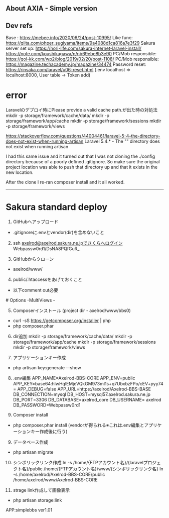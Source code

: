 <p align="center"><a href="https://laravel.com" target="_blank"><img src="{{ asset('images/sample.jpeg') }}" alt=""></a></p>

<p align="center">
<a href="https://github.com/axia-axia/bbs1"><img src="{{ asset('images/sample.jpeg') }}" alt=""></a>
</p>

## About AXIA - Simple version


## Dev refs
Base : https://mebee.info/2020/06/24/post-10995/
Like func: https://qiita.com/phper_sugiyama/items/9a4088d1ca816a7e3f29
Sakura server set up: https://nori-life.com/sakura-internet-laravel-install/
https://note.com/koushikagawa/n/nb69ebe8b3e90
PC/Mob responsible: https://qol-kk.com/wp2/blog/2019/02/20/post-1108/
PC/Mob responsible: https://magazine.techacademy.jp/magazine/34474
Password reset: https://rinsaka.com/laravel/u06-reset.html (.env localhost => localhost:8000,  User table -> Token add)


# error
Laravelのデプロイ時にPlease provide a valid cache path.が出た時の対処法
mkdir -p storage/framework/cache/data/
mkdir -p storage/framework/app/cache
mkdir -p storage/framework/sessions
mkdir -p storage/framework/views


https://stackoverflow.com/questions/44004461/laravel-5-4-the-directory-does-not-exist-when-running-artisan
Laravel 5.4.* - The "" directory does not exist when running artisan

I had this same issue and it turned out that I was not cloning the ./config directory because of a poorly defined .gitignore. So make sure the original project location was able to push that directory up and that it exists in the new location.

After the clone I re-ran composer install and it all worked.







---------------------------------------------------------------
# Sakura standard deploy
1. GitHubへアップロード
- .gitignoreに.envとvendor(dir)を含めないこと

2. ssh axelrod@axelrod.sakura.ne.jpでさくらへログイン
Webpassw0rd1/DsNA8PQfGuR_

3. GitHubからクローン
- axelrod/www/

4. public/.htaccessをあげておくこと
- 以下comment out必要
<IfModule mod_negotiation.c>
# Options -MultiViews
</IfModule> -

5. Composerインストール (project dir - axelrod/www/bbs0)
- curl -sS https://getcomposer.org/installer | php
- php composer.phar

6. dir追加
mkdir -p storage/framework/cache/data/
mkdir -p storage/framework/app/cache
mkdir -p storage/framework/sessions
mkdir -p storage/framework/views

7. アプリケーションキー作成
- php artisan key:generate --show

8. .env編集
APP_NAME=Axelrod-BBS-CORE
APP_ENV=public
APP_KEY=base64:hlwHqlEMjeVQkGM973ml1s+q7UbxbzFPo/cEV+pyy74=
APP_DEBUG=false
APP_URL=https://axelrod/Axelrod-BBS-BASE
DB_CONNECTION=mysql
DB_HOST=mysql57.axelrod.sakura.ne.jp
DB_PORT=3306
DB_DATABASE=axelrod_core
DB_USERNAME= axelrod
DB_PASSWORD=Webpassw0rd1

8. Composer install
- php composer.phar install  (vendorが得られる※これは.env編集とアプリケーションキー作成後に行う)

9. データベース作成
- php artisan migrate

10. シンボリックリンク作成
ln -s /home/{FTPアカウント名}/{laravelプロジェクト名}/public /home/{FTPアカウント名}/www/{シンボリックリンク名}
ln -s /home/axelrod/Axelrod-BBS-CORE/public /home/axelrod/www/Axelrod-BBS-CORE

11. strage link作成して画像表示
- php artisan storage:link

APP:simplebbs
ver1.01